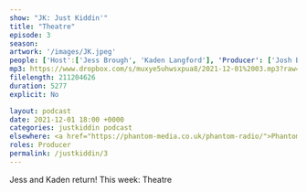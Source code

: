 ```yaml
---
show: "JK: Just Kiddin'"
title: "Theatre"
episode: 3
season: 
artwork: '/images/JK.jpeg'
people: ['Host':['Jess Brough', 'Kaden Langford'], 'Producer': ['Josh Brunning']]
mp3: https://www.dropbox.com/s/muxye5uhwsxpua8/2021-12-01%2003.mp3?raw=1
filelength: 211204626
duration: 5277
explicit: No

layout: podcast
date: 2021-12-01 18:00 +0000
categories: justkiddin podcast
elsewhere: <a href="https://phantom-media.co.uk/phantom-radio/">Phantom Media</a>
roles: Producer
permalink: /justkiddin/3
---
```


Jess and Kaden return! This week: Theatre
